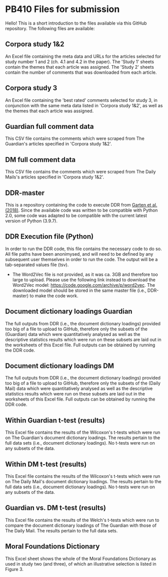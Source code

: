 # PB410 Files for submission

Hello! This is a short introduction to the files available via this GitHub repository. The following files are available: 

## Corpora study 1&2
An Excel file containing the meta data and URLs for the articles selected for study number 1 and 2 (ch. 4.1 and 4.2 in the paper). The 'Study 1' sheets contain the themes that each article was assigned. The 'Study 2' sheets contain the number of comments that was downloaded from each article. 

## Corpora study 3
An Excel file containing the 'best rated' comments selected for study 3, in conjunction with the same meta data listed in 'Corpora study 1&2', as well as the themes that each article was assigned. 

## Guardian full comment data
This CSV file contains the comments which were scraped from The Guardian's articles specified in 'Corpora study 1&2'. 

## DM full comment data
This CSV file contains the comments which were scraped from The Daily Mails's articles specified in 'Corpora study 1&2'. 

## DDR-master
This is a repository containing the code to execute DDR from [Garten et al. (2018)](https://link.springer.com/article/10.3758/s13428-017-0875-9). Since the available code was written to be compatible with Python 2.0, some code was adapted to be compatible with the current latest version of Python (3.9.7). 

## DDR Execution file (Python)
In order to run the DDR code, this file contains the necessary code to do so. All file paths have been anonimysed, and will need to be defined by any subsequent user themselves in order to run the code. The output will be a tab-separated values file (tsv). 

* The Word2Vec file is not provided, as it was ca. 3GB and therefore too large to upload. Please use the following link instead to download the Word2Vec model: https://code.google.com/archive/p/word2vec. The downloaded model should be stored in the same master file (i.e., DDR-master) to make the code work. 

## Document dictionary loadings Guardian
The full outputs from DDR (i.e., the document dictionary loadings) provided too big of a file to upload to GitHub, therefore only the subsets of the (Guardian) data which were quantitatively analysed as well as the descriptive statistics results which were run on these subsets are laid out in the worksheets of this Excel file. Full outputs can be obtained by running the DDR code.  

## Document dictionary loadings DM
The full outputs from DDR (i.e., the document dictionary loadings) provided too big of a file to upload to GitHub, therefore only the subsets of the (Daily Mail) data which were quantitatively analysed as well as the descriptive statistics results which were run on these subsets are laid out in the worksheets of this Excel file. Full outputs can be obtained by running the DDR code. 

## Within Guardian t-test (results)
This Excel file contains the results of the Wilcoxon's t-tests which were run on The Guardian's document dictionary loadings. The results pertain to the full data sets (i.e., document dictionary loadings). No t-tests were run on any subsets of the data. 

## Within DM t-test (results)
This Excel file contains the results of the Wilcoxon's t-tests which were run on The Daily Mail's document dictionary loadings. The results pertain to the full data sets (i.e., document dictionary loadings). No t-tests were run on any subsets of the data. 

## Guardian vs. DM t-test (results)
This Excel file contains the results of the Welch's t-tests which were run to compare the document dictionary loadings of The Guardian with those of The Daily Mail. The results pertain to the full data sets. 


## Moral Foundations Dictionary
This Excel sheet shows the whole of the Moral Foundations Dictionary as used in study two (and three), of which an illustrative selection is listed in Figure 3. 